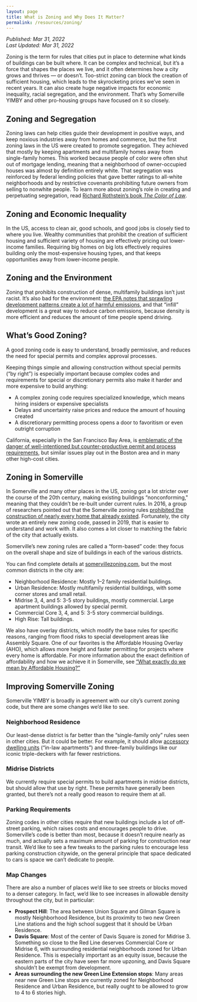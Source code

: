 ```yaml
---
layout: page
title: What is Zoning and Why Does It Matter?
permalink: /resources/zoning/
---
```

_Published: <time datetime="2022-03-31T15:04:00-0400">Mar 31, 2022</time>_  
_Last Updated: <time datetime="2022-03-31T15:04:00-0400">Mar 31, 2022</time>_

Zoning is the term for rules that cities put in place to determine what kinds of buildings can be built where. It can be complex and technical, but it’s a force that shapes the places we live, and it often determines how a city grows and thrives — or doesn’t. Too-strict zoning can block the creation of sufficient housing, which leads to the skyrocketing prices we’ve seen in recent years. It can also create huge negative impacts for economic inequality, racial segregation, and the environment. That’s why Somerville YIMBY and other pro-housing groups have focused on it so closely.

## Zoning and Segregation

Zoning laws can help cities guide their development in positive ways, and keep noxious industries away from homes and commerce, but the first zoning laws in the US were created to promote segregation. They achieved that mostly by keeping apartments and multifamily homes away from single-family homes. This worked because people of color were often shut out of mortgage lending, meaning that a neighborhood of owner-occupied houses was almost by definition entirely white. That segregation was reinforced by federal lending policies that gave better ratings to all-white neighborhoods and by restrictive covenants prohibiting future owners from selling to nonwhite people. To learn more about zoning’s role in creating and perpetuating segregation, read [Richard Rothstein’s book _The Color of Law_](https://wwnorton.com/books/the-color-of-law/).

## Zoning and Economic Inequality

In the US, access to clean air, good schools, and good jobs is closely tied to where you live. Wealthy communities that prohibit the creation of sufficient housing and sufficient variety of housing are effectively pricing out lower-income families. Requiring big homes on big lots effectively requires building only the most-expensive housing types, and that keeps opportunities away from lower-income people.

## Zoning and the Environment

Zoning that prohibits construction of dense, multifamily buildings isn’t just racist. It’s also bad for the environment: [the EPA notes that sprawling development patterns create a lot of harmful emissions](https://www.epa.gov/greenvehicles/fast-facts-transportation-greenhouse-gas-emissions), and that “infill” development is a great way to reduce carbon emissions, because density is more efficient and reduces the amount of time people spend driving.

## What’s Good Zoning?

A good zoning code is easy to understand, broadly permissive, and reduces the need for special permits and complex approval processes.

Keeping things simple and allowing construction without special permits (“by right”) is especially important because complex codes and requirements for special or discretionary permits also make it harder and more expensive to build anything:

* A complex zoning code requires specialized knowledge, which means hiring insiders or expensive specialists
* Delays and uncertainty raise prices and reduce the amount of housing created
* A discretionary permitting process opens a door to favoritism or even outright corruption 

California, especially in the San Francisco Bay Area, is [emblematic of the danger of well-intentioned but counter-productive permit and process requirements](https://www.nytimes.com/2022/03/13/opinion/berkeley-enrollment-climate-crisis.html), but similar issues play out in the Boston area and in many other high-cost cities.

## Zoning in Somerville

In Somerville and many other places in the US, zoning got a lot stricter over the course of the 20th century, making existing buildings “nonconforming," meaning that they couldn’t be re-built under current rules. In 2016, a group of researchers pointed out that the Somerville zoning rules [prohibited the construction of nearly every home that already existed](https://cityobservatory.org/the-illegal-city-of-somerville/). Fortunately, the city wrote an entirely new zoning code, passed in 2019, that is easier to understand and work with. It also comes a lot closer to matching the fabric of the city that actually exists.

Somerville’s new zoning rules are called a “form-based” code: they focus on the overall shape and size of buildings in each of the various districts.

You can find complete details at [somervillezoning.com](https://www.somervillezoning.com/), but the most common districts in the city are:

* Neighborhood Residence: Mostly 1–2 family residential buildings.
* Urban Residence: Mostly multifamily residential buildings, with some corner stores and small retail.
* Midrise 3, 4, and 5: 3-5 story buildings, mostly commercial. Large apartment buildings allowed by special permit.
* Commercial Core 3, 4, and 5: 3-5 story commercial buildings.
* High Rise: Tall buildings.

We also have overlay districts, which modify the base rules for specific reasons, ranging from flood risks to special development areas like Assembly Square. One of our favorites is the Affordable Housing Overlay (AHO), which allows more height and faster permitting for projects where every home is affordable. For more information about the exact definition of affordability and how we achieve it in Somerville, see [“What exactly do we mean by Affordable Housing?”](/resources/affordable-housing/)

## Improving Somerville Zoning

Somerville YIMBY is broadly in agreement with our city’s current zoning code, but there are some changes we’d like to see.

### Neighborhood Residence

Our least-dense district is far better than the “single-family only” rules seen in other cities. But it could be better. For example, it should allow [accessory dwelling units](https://www.mass.gov/service-details/smart-growth-smart-energy-toolkit-modules-accessory-dwelling-units-adu) (“in-law apartments”) and three-family buildings like our iconic triple-deckers with far fewer restrictions.

### Midrise Districts

We currently require special permits to build apartments in midrise districts, but should allow that use by right. These permits have generally been granted, but there’s not a really good reason to require them at all.

### Parking Requirements

Zoning codes in other cities require that new buildings include a lot of off-street parking, which raises costs and encourages people to drive. Somerville’s code is better than most, because it doesn’t require nearly as much, and actually sets a maximum amount of parking for construction near transit. We’d like to see a few tweaks to the parking rules to encourage less parking construction citywide, on the general principle that space dedicated to cars is space we can’t dedicate to people.

### Map Changes

There are also a number of places we’d like to see streets or blocks moved to a denser category. In fact, we’d like to see increases in allowable density throughout the city, but in particular:

* **Prospect Hill**: The area between Union Square and Gilman Square is mostly Neighborhood Residence, but its proximity to two new Green Line stations and the high school suggest that it should be Urban Residence.
* **Davis Square**: Most of the center of Davis Square is zoned for Midrise 3. Something so close to the Red Line deserves Commercial Core or Midrise 6, with surrounding residential neighborhoods zoned for Urban Residence. This is especially important as an equity issue, because the eastern parts of the city have seen far more upzoning, and Davis Square shouldn’t be exempt from development.
* **Areas surrounding the new Green Line Extension stops**: Many areas near new Green Line stops are currently zoned for Neighborhood Residence and Urban Residence, but really ought to be allowed to grow to 4 to 6 stories high.

